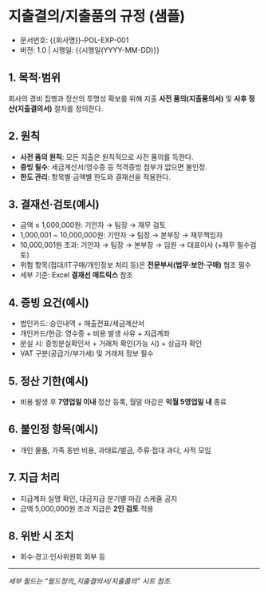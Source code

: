 # 지출결의/지출품의 규정 (샘플)

- 문서번호: {{회사명}}-POL-EXP-001
- 버전: 1.0 | 시행일: {{시행일(YYYY-MM-DD)}}

## 1. 목적·범위
회사의 경비 집행과 정산의 투명성 확보를 위해 지출 **사전 품의(지출품의서)** 및 **사후 정산(지출결의서)** 절차를 정의한다.

## 2. 원칙
- **사전 품의 원칙**: 모든 지출은 원칙적으로 사전 품의를 득한다.
- **증빙 필수**: 세금계산서/영수증 등 적격증빙 첨부가 없으면 불인정.
- **한도 관리**: 항목별·금액별 한도와 결재선을 적용한다.

## 3. 결재선·검토(예시)
- 금액 ≤ 1,000,000원: 기안자 → 팀장 → 재무 검토
- 1,000,001 ~ 10,000,000원: 기안자 → 팀장 → 본부장 → 재무책임자
- 10,000,001원 초과: 기안자 → 팀장 → 본부장 → 임원 → 대표이사 (+재무 필수검토)
- 위험 항목(접대/IT구매/개인정보 처리 등)은 **전문부서(법무·보안·구매)** 협조 필수
- 세부 기준: Excel **결재선 매트릭스** 참조

## 4. 증빙 요건(예시)
- 법인카드: 승인내역 + 매출전표/세금계산서
- 개인카드/현금: 영수증 + 비용 발생 사유 + 지급계좌
- 분실 시: 증빙분실확인서 + 거래처 확인(가능 시) + 상급자 확인
- VAT 구분(공급가/부가세) 및 거래처 정보 필수

## 5. 정산 기한(예시)
- 비용 발생 후 **7영업일 이내** 정산 등록, 월말 마감은 **익월 5영업일 내** 종료

## 6. 불인정 항목(예시)
- 개인 물품, 가족 동반 비용, 과태료/벌금, 주류·접대 과다, 사적 모임

## 7. 지급 처리
- 지급계좌 실명 확인, 대금지급 분기별 마감 스케줄 공지
- 금액 5,000,000원 초과 지급은 **2인 검토** 적용

## 8. 위반 시 조치
- 회수·경고·인사위원회 회부 등

---
*세부 필드는 “필드정의_지출결의서/지출품의” 시트 참조.*
